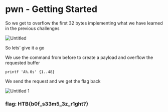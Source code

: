 # pwn - Getting Started

So we get to overflow the first 32 bytes implementing what we have learned in the previous challenges

![Untitled](https://user-images.githubusercontent.com/88723154/227420230-4e8c57fb-89c5-4406-bafb-bd7565dfeedf.png)


So lets’ give it a go

We use the command from before to create a payload and overflow the requested buffer

`printf 'A%.0s' {1..48}`

We send the request and we get the flag back

![Untitled 1](https://user-images.githubusercontent.com/88723154/227420240-41413fbe-fb5c-4d12-a642-805b21e87657.png)


### flag: HTB{b0f_s33m5_3z_r1ght?}
